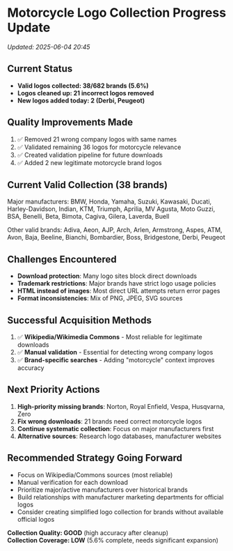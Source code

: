 # Motorcycle Logo Collection Progress Update
*Updated: 2025-06-04 20:45*

## Current Status
- **Valid logos collected: 38/682 brands (5.6%)**
- **Logos cleaned up: 21 incorrect logos removed**
- **New logos added today: 2 (Derbi, Peugeot)**

## Quality Improvements Made
1. ✅ Removed 21 wrong company logos with same names
2. ✅ Validated remaining 36 logos for motorcycle relevance  
3. ✅ Created validation pipeline for future downloads
4. ✅ Added 2 new legitimate motorcycle brand logos

## Current Valid Collection (38 brands)
Major manufacturers: BMW, Honda, Yamaha, Suzuki, Kawasaki, Ducati, Harley-Davidson, Indian, KTM, Triumph, Aprilia, MV Agusta, Moto Guzzi, BSA, Benelli, Beta, Bimota, Cagiva, Gilera, Laverda, Buell

Other valid brands: Adiva, Aeon, AJP, Arch, Arlen, Armstrong, Aspes, ATM, Avon, Baja, Beeline, Bianchi, Bombardier, Boss, Bridgestone, Derbi, Peugeot

## Challenges Encountered
- **Download protection**: Many logo sites block direct downloads
- **Trademark restrictions**: Major brands have strict logo usage policies
- **HTML instead of images**: Most direct URL attempts return error pages
- **Format inconsistencies**: Mix of PNG, JPEG, SVG sources

## Successful Acquisition Methods
1. ✅ **Wikipedia/Wikimedia Commons** - Most reliable for legitimate downloads
2. ✅ **Manual validation** - Essential for detecting wrong company logos
3. ✅ **Brand-specific searches** - Adding "motorcycle" context improves accuracy

## Next Priority Actions
1. **High-priority missing brands**: Norton, Royal Enfield, Vespa, Husqvarna, Zero
2. **Fix wrong downloads**: 21 brands need correct motorcycle logos
3. **Continue systematic collection**: Focus on major manufacturers first
4. **Alternative sources**: Research logo databases, manufacturer websites

## Recommended Strategy Going Forward
- Focus on Wikipedia/Commons sources (most reliable)
- Manual verification for each download
- Prioritize major/active manufacturers over historical brands
- Build relationships with manufacturer marketing departments for official logos
- Consider creating simplified logo collection for brands without available official logos

**Collection Quality: GOOD** (high accuracy after cleanup)  
**Collection Coverage: LOW** (5.6% complete, needs significant expansion)